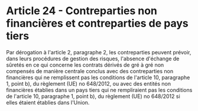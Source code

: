 # Article 24 - Contreparties non financières et contreparties de pays tiers


Par dérogation à l'article 2, paragraphe 2, les contreparties peuvent prévoir, dans leurs procédures de gestion des risques, l'absence d'échange de sûretés en ce qui concerne les contrats dérivés de gré à gré non compensés de manière centrale conclus avec des contreparties non financières qui ne remplissent pas les conditions de l'article 10, paragraphe 1, point b), du règlement (UE) no 648/2012, ou avec des entités non financières établies dans un pays tiers qui ne rempliraient pas les conditions de l'article 10, paragraphe 1, point b), du règlement (UE) no 648/2012 si elles étaient établies dans l'Union.
